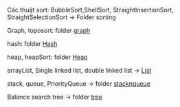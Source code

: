 Các thuật sort: BubbleSort,ShellSort,  StraightInsertionSort, StraightSelectionSort -> Folder sorting

Graph, toposort: folder [graph](https://github.com/nguyenquivinhquang/Data-Structures-and-Algorithms/tree/main/src/graph)

hash: folder [Hash](https://github.com/nguyenquivinhquang/Data-Structures-and-Algorithms/tree/main/src/hash)

heap, heapSort: folder [Heap](https://github.com/nguyenquivinhquang/Data-Structures-and-Algorithms/tree/main/src/heap)

arrayList, Single linked list, double linked list -> [List](https://github.com/nguyenquivinhquang/Data-Structures-and-Algorithms/tree/main/src/list)

stack, queue, PriorityQueue -> folder [stacknqueue](https://github.com/nguyenquivinhquang/Data-Structures-and-Algorithms/tree/main/src/stacknqueue)

Balance search tree -> folder [tree](https://github.com/nguyenquivinhquang/Data-Structures-and-Algorithms/tree/main/src/tree)

